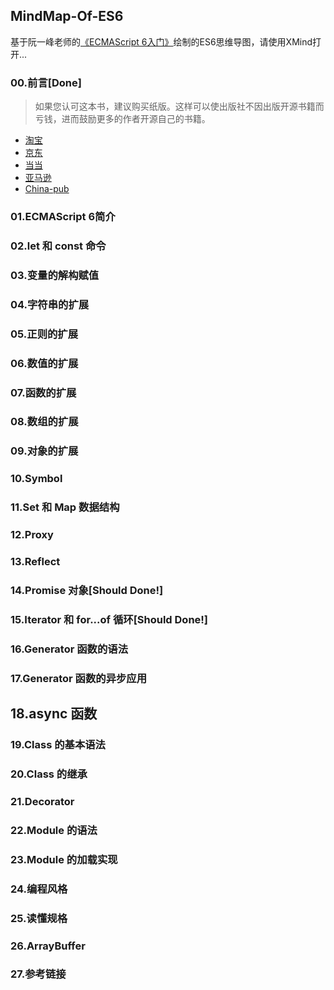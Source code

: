 MindMap-Of-ES6
-----------
基于阮一峰老师的[《ECMAScript 6入门》](http://es6.ruanyifeng.com/)绘制的ES6思维导图，请使用XMind打开...

### 00.前言[Done]
> 如果您认可这本书，建议购买纸版。这样可以使出版社不因出版开源书籍而亏钱，进而鼓励更多的作者开源自己的书籍。

- [淘宝](https://s.taobao.com/search?q=ES6+%E6%A0%87%E5%87%86%E5%85%A5%E9%97%A8+%E7%AC%AC2%E7%89%88)
- [京东](http://item.jd.com/11849235.html)
- [当当](http://product.dangdang.com/23840431.html)
- [亚马逊](http://www.amazon.cn/ES6-%E6%A0%87%E5%87%86%E5%85%A5%E9%97%A8-%E9%98%AE%E4%B8%80%E5%B3%B0/dp/B01A18WWAG/)
- [China-pub](http://product.china-pub.com/4904712)

### 01.ECMAScript 6简介

### 02.let 和 const 命令
### 03.变量的解构赋值
### 04.字符串的扩展
### 05.正则的扩展
### 06.数值的扩展
### 07.函数的扩展
### 08.数组的扩展
### 09.对象的扩展
### 10.Symbol

### 11.Set 和 Map 数据结构
### 12.Proxy
### 13.Reflect
### 14.Promise 对象[Should Done!]
### 15.Iterator 和 for...of 循环[Should Done!]
### 16.Generator 函数的语法
### 17.Generator 函数的异步应用
## 18.async 函数
### 19.Class 的基本语法
### 20.Class 的继承
### 21.Decorator
### 22.Module 的语法
### 23.Module 的加载实现

### 24.编程风格
### 25.读懂规格
### 26.ArrayBuffer
### 27.参考链接
